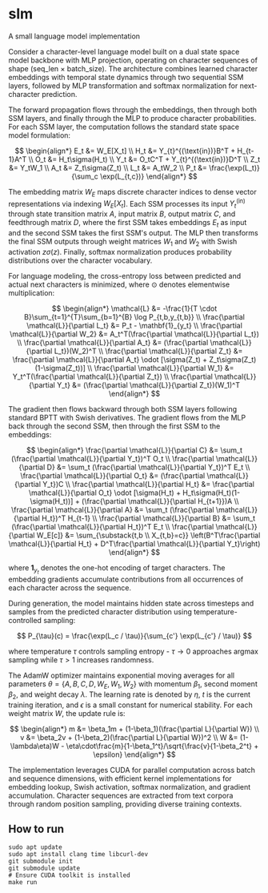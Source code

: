 # slm
A small language model implementation

Consider a character-level language model built on a dual state space model backbone with MLP projection, operating on character sequences of shape (seq_len × batch_size). The architecture combines learned character embeddings with temporal state dynamics through two sequential SSM layers, followed by MLP transformation and softmax normalization for next-character prediction. 

The forward propagation flows through the embeddings, then through both SSM layers, and finally through the MLP to produce character probabilities. For each SSM layer, the computation follows the standard state space model formulation:

$$
\begin{align*}
E_t &= W_E[X_t] \\
H_t &= Y_{t}^{(\text{in})}B^T + H_{t-1}A^T \\
O_t &= H_t\sigma(H_t) \\
Y_t &= O_tC^T + Y_{t}^{(\text{in})}D^T \\
Z_t &= Y_tW_1 \\
A_t &= Z_t\sigma(Z_t) \\
L_t &= A_tW_2 \\
P_t &= \frac{\exp(L_t)}{\sum_c \exp(L_{t,c})}
\end{align*}
$$

The embedding matrix $W_E$ maps discrete character indices to dense vector representations via indexing $W_E[X_t]$. Each SSM processes its input $Y_{t}^{(\text{in})}$ through state transition matrix $A$, input matrix $B$, output matrix $C$, and feedthrough matrix $D$, where the first SSM takes embeddings $E_t$ as input and the second SSM takes the first SSM's output. The MLP then transforms the final SSM outputs through weight matrices $W_1$ and $W_2$ with Swish activation $z\sigma(z)$. Finally, softmax normalization produces probability distributions over the character vocabulary.

For language modeling, the cross-entropy loss between predicted and actual next characters is minimized, where $\odot$ denotes elementwise multiplication:

$$
\begin{align*}
\mathcal{L} &= -\frac{1}{T \cdot B}\sum_{t=1}^{T}\sum_{b=1}^{B} \log P_{t,b,y_{t,b}} \\
\frac{\partial \mathcal{L}}{\partial L_t} &= P_t - \mathbf{1}_{y_t} \\
\frac{\partial \mathcal{L}}{\partial W_2} &= A_t^T(\frac{\partial \mathcal{L}}{\partial L_t}) \\
\frac{\partial \mathcal{L}}{\partial A_t} &= (\frac{\partial \mathcal{L}}{\partial L_t})(W_2)^T \\
\frac{\partial \mathcal{L}}{\partial Z_t} &= \frac{\partial \mathcal{L}}{\partial A_t} \odot [\sigma(Z_t) + Z_t\sigma(Z_t)(1-\sigma(Z_t))] \\
\frac{\partial \mathcal{L}}{\partial W_1} &= Y_t^T(\frac{\partial \mathcal{L}}{\partial Z_t}) \\
\frac{\partial \mathcal{L}}{\partial Y_t} &= (\frac{\partial \mathcal{L}}{\partial Z_t})(W_1)^T
\end{align*}
$$

The gradient then flows backward through both SSM layers following standard BPTT with Swish derivatives. The gradient flows from the MLP back through the second SSM, then through the first SSM to the embeddings:

$$
\begin{align*}
\frac{\partial \mathcal{L}}{\partial C} &= \sum_t (\frac{\partial \mathcal{L}}{\partial Y_t})^T O_t \\
\frac{\partial \mathcal{L}}{\partial D} &= \sum_t (\frac{\partial \mathcal{L}}{\partial Y_t})^T E_t \\
\frac{\partial \mathcal{L}}{\partial O_t} &= (\frac{\partial \mathcal{L}}{\partial Y_t})C \\
\frac{\partial \mathcal{L}}{\partial H_t} &= \frac{\partial \mathcal{L}}{\partial O_t} \odot [\sigma(H_t) + H_t\sigma(H_t)(1-\sigma(H_t))] + (\frac{\partial \mathcal{L}}{\partial H_{t+1}})A \\
\frac{\partial \mathcal{L}}{\partial A} &= \sum_t (\frac{\partial \mathcal{L}}{\partial H_t})^T H_{t-1} \\
\frac{\partial \mathcal{L}}{\partial B} &= \sum_t (\frac{\partial \mathcal{L}}{\partial H_t})^T E_t \\
\frac{\partial \mathcal{L}}{\partial W_E[c]} &= \sum_{\substack{t,b \\ X_{t,b}=c}} \left(B^T\frac{\partial \mathcal{L}}{\partial H_t} + D^T\frac{\partial \mathcal{L}}{\partial Y_t}\right)
\end{align*}
$$

where $\mathbf{1}_{y_t}$ denotes the one-hot encoding of target characters. The embedding gradients accumulate contributions from all occurrences of each character across the sequence.

During generation, the model maintains hidden state across timesteps and samples from the predicted character distribution using temperature-controlled sampling:

$$
P_{\tau}(c) = \frac{\exp(L_c / \tau)}{\sum_{c'} \exp(L_{c'} / \tau)}
$$

where temperature $\tau$ controls sampling entropy - $\tau \rightarrow 0$ approaches argmax sampling while $\tau > 1$ increases randomness.

The AdamW optimizer maintains exponential moving averages for all parameters $\theta = \{A, B, C, D, W_E, W_1, W_2\}$ with momentum $\beta_1$, second moment $\beta_2$, and weight decay $\lambda$. The learning rate is denoted by $\eta$, $t$ is the current training iteration, and $\epsilon$ is a small constant for numerical stability. For each weight matrix $W$, the update rule is:

$$
\begin{align*}
m &= \beta_1m + (1-\beta_1)(\frac{\partial L}{\partial W}) \\
v &= \beta_2v + (1-\beta_2)(\frac{\partial L}{\partial W})^2 \\
W &= (1-\lambda\eta)W - \eta\cdot\frac{m}{1-\beta_1^t}/\sqrt{\frac{v}{1-\beta_2^t} + \epsilon}
\end{align*}
$$

The implementation leverages CUDA for parallel computation across batch and sequence dimensions, with efficient kernel implementations for embedding lookup, Swish activation, softmax normalization, and gradient accumulation. Character sequences are extracted from text corpora through random position sampling, providing diverse training contexts.

## How to run
```
sudo apt update
sudo apt install clang time libcurl-dev
git submodule init
git submodule update
# Ensure CUDA toolkit is installed
make run
```